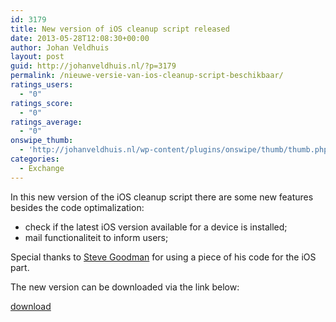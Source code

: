 ```yaml
---
id: 3179
title: New version of iOS cleanup script released
date: 2013-05-28T12:08:30+00:00
author: Johan Veldhuis
layout: post
guid: http://johanveldhuis.nl/?p=3179
permalink: /nieuwe-versie-van-ios-cleanup-script-beschikbaar/
ratings_users:
  - "0"
ratings_score:
  - "0"
ratings_average:
  - "0"
onswipe_thumb:
  - 'http://johanveldhuis.nl/wp-content/plugins/onswipe/thumb/thumb.php?src=http://johanveldhuis.nl/wp-content/plugins/sociable-zyblog-edition/images/digg.png&amp;w=600&amp;h=800&amp;zc=1&amp;q=75&amp;f=0'
categories:
  - Exchange
---
```

In this new version of the iOS cleanup script there are some new features besides the code optimalization:

  * check if the latest iOS version available for a device is installed;
  * mail functionaliteit to inform users;

Special thanks to [Steve Goodman](http://www.stevieg.org/) for using a piece of his code for the iOS part.

The new version can be downloaded via the link below:

[download](http://gallery.technet.microsoft.com/IOS6-calender-issue-cleanup-3199bb03)